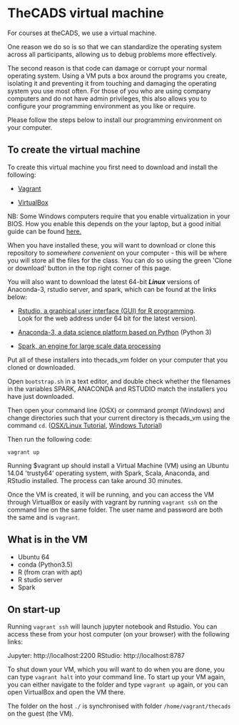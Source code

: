 # TheCADS virtual machine

For courses at theCADS, we use a virtual machine.

One reason we do so is so that we can standardize the operating system across all participants, allowing us to debug problems more effectively.

The second reason is that code can damage or corrupt your normal operating system. Using a VM puts a box around the programs you create, isolating it and preventing it from touching and damaging the operating system you use most often. For those of you who are using company computers and do not have admin privileges, this also allows you to configure your programming environment as you like or require.

Please follow the steps below to install our programming environment on your computer.

## To create the virtual machine

To create this virtual machine you first need to download and install the following:

* [Vagrant](https://www.vagrantup.com/downloads.html)

* [VirtualBox](https://www.virtualbox.org/wiki/Downloads)

NB: Some Windows computers require that you enable virtualization in your BIOS. How you enable this depends on the your laptop, but a good initial guide can be found [here.](http://helpdeskgeek.com/how-to/enable-virtualization-in-the-bios/)

When you have installed these, you will want to download or clone this repository to *somewhere convenient* on your computer - this will be where you will store all the files for the class.  You can do so using the green 'Clone or download' button in the top right corner of this page.

You will also want to download the latest 64-bit **_Linux_** versions of Anaconda-3, rstudio server, and spark, which can be found at the links below:

* [Rstudio, a graphical user interface (GUI) for R programming](https://www.rstudio.com/products/rstudio/download-server/).  
Look for the web address under 64 bit for the latest version).

* [Anaconda-3, a data science platform based on Python](https://www.continuum.io/downloads#linux) (Python 3)

* [Spark, an engine for large scale data processing](http://spark.apache.org/downloads.html)

Put all of these installers into thecads_vm folder on your computer that you cloned or downloaded.

Open ```bootstrap.sh``` in a text editor, and double check whether the filenames in the variables SPARK, ANACONDA and RSTUDIO match the installers you have just downloaded.

Then open your command line (OSX) or command prompt (Windows) and change directories such that your current directory is thecads_vm using the command ```cd```. ([OSX/Linux Tutorial](http://www.ee.surrey.ac.uk/Teaching/Unix/unix1.html), [Windows Tutorial](http://www.digitalcitizen.life/command-prompt-how-use-basic-commands))

Then run the following code:
```
vagrant up  
```

Running $vagrant up should install a Virtual Machine (VM) using an Ubuntu 14.04 'trusty64' operating system, with Spark, Scala, Anaconda, and RStudio installed. The process can take around 30 minutes.

Once the VM is created, it will be running, and you can access the VM through VirtualBox or easily with vagrant by running ```vagrant ssh``` on the command line on the same folder. The user name and password are both the same and is ```vagrant```.

## What is in the VM

- Ubuntu 64
- conda (Python3.5)
- R (from cran with apt)
- R studio server
- Spark

## On start-up

Running ```vagrant ssh``` will launch jupyter notebook and Rstudio. You can access these from your host computer (on your browser) with the following links:

Jupyter: http://localhost:2200
RStudio: http://localhost:8787

To shut down your VM, which you will want to do when you are done, you can type ```vagrant halt``` into your command line.  To start up your VM again, you can either navigate to the folder and type ```vagrant up``` again, or you can open VirtualBox and open the VM there.

The folder on the host ```./``` is synchronised with folder
```/home/vagrant/thecads``` on the guest (the VM).
